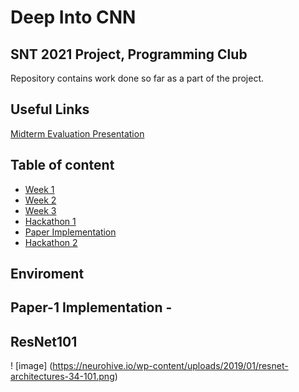 # Deep Into CNN
## SNT 2021 Project, Programming Club

Repository contains work done so far as a part of the project.

## Useful Links
[Midterm Evaluation Presentation](https://docs.google.com/presentation/d/1XQ-wWnMH5JeNx1_mpLG_mUFTlW7xMA1XShx62WbafAE/edit?usp=sharing)

## Table of content
- [Week 1](#Week1)
- [Week 2](#Week2)
- [Week 3](#Week3)
- [Hackathon 1](#Hackathon-1)
- [Paper Implementation](#PaperImplementation)
- [Hackathon 2](#Hackathon-2)

## Enviroment

## Paper-1 Implementation - 

## ResNet101
 ! [image] (https://neurohive.io/wp-content/uploads/2019/01/resnet-architectures-34-101.png)

